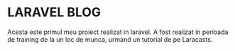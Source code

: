 # LARAVEL BLOG

Acesta este primul meu proiect realizat in laravel. A fost realizat in perioada de training de la un loc de munca, urmand un tutorial de pe Laracasts.
